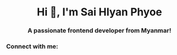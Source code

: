<h1 align="center">Hi 👋, I'm Sai Hlyan Phyoe</h1>
<h3 align="center">A passionate frontend developer from Myanmar!</h3>

<h3 align="left">Connect with me:</h3>
<p align="left">
</p>

